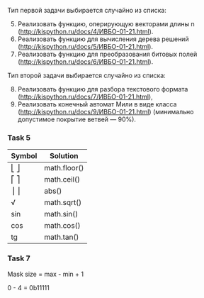 Тип первой задачи выбирается случайно из списка:

5. Реализовать функцию, оперирующую векторами длины n (http://kispython.ru/docs/4/ИВБО-01-21.html).
6. Реализовать функцию для вычисления дерева решений (http://kispython.ru/docs/5/ИВБО-01-21.html).
7. Реализовать функцию для преобразования битовых полей (http://kispython.ru/docs/6/ИВБО-01-21.html).

Тип второй задачи выбирается случайно из списка:

8. Реализовать функцию для разбора текстового формата (http://kispython.ru/docs/7/ИВБО-01-21.html),
10. Реализовать конечный автомат Мили в виде класса (http://kispython.ru/docs/9/ИВБО-01-21.html)
    (минимально допустимое покрытие ветвей — 90%).

### Task 5

| Symbol | Solution     |
|--------|--------------|
| ⎣ ⎦    | math.floor() |
| ⎡  ⎤   | math.ceil()  |
| ⎥ ⎥    | abs()        |
| √      | math.sqrt()  |
| sin    | math.sin()   |
| cos    | math.cos()   |
| tg     | math.tan()   |

### Task 7

Mask size = max - min + 1

0 - 4 = 0b11111
